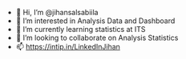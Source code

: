 - 👋 Hi, I’m @jihansalsabiila
- 👀 I’m interested in Analysis Data and Dashboard
- 🌱 I’m currently learning statistics at ITS
- 💞️ I’m looking to collaborate on Analysis Statistics
- 📫 https://intip.in/LinkedInJihan

<!---
jihansalsabiila/jihansalsabiila is a ✨ special ✨ repository because its `README.md` (this file) appears on your GitHub profile.
You can click the Preview link to take a look at your changes.
--->
